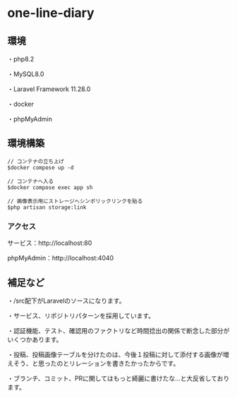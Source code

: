 # one-line-diary

## 環境
・php8.2

・MySQL8.0

・Laravel Framework 11.28.0

・docker

・phpMyAdmin

## 環境構築
```
// コンテナの立ち上げ
$docker compose up -d

// コンテナへ入る
$docker compose exec app sh

// 画像表示用にストレージへシンボリックリンクを貼る
$php artisan storage:link
```
### アクセス
サービス：http://localhost:80

phpMyAdmin：http://localhost:4040

## 補足など
・/src配下がLaravelのソースになります。

・サービス、リポジトリパターンを採用しています。

・認証機能、テスト、確認用のファクトリなど時間捻出の関係で断念した部分がいくつかあります。

・投稿、投稿画像テーブルを分けたのは、今後１投稿に対して添付する画像が増えそう、と思ったのとリレーションを書きたかったからです。

・ブランチ、コミット、PRに関してはもっと綺麗に書けたな...と大反省しております。

